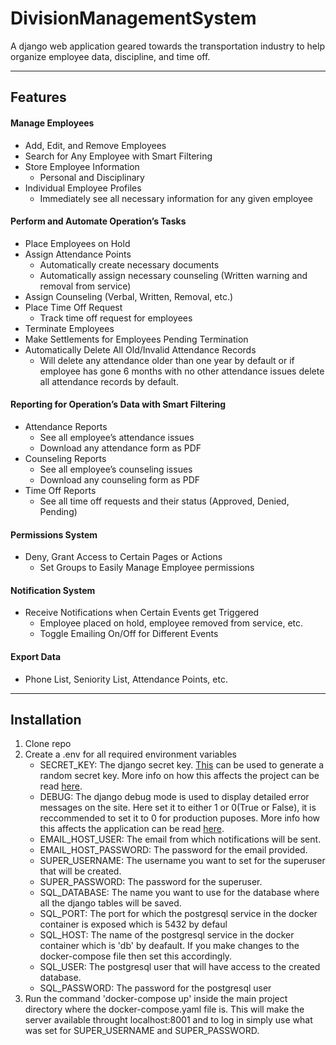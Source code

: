 # DivisionManagementSystem
A django web application geared towards the transportation industry to help organize employee data, discipline, and time off.

---
## Features

#### Manage Employees
- Add, Edit, and Remove Employees
- Search for Any Employee with Smart Filtering
- Store Employee Information
    - Personal and Disciplinary
- Individual Employee Profiles
    - Immediately see all necessary information for any given employee

#### Perform and Automate Operation’s Tasks
- Place Employees on Hold
- Assign Attendance Points
    - Automatically create necessary documents
    - Automatically assign necessary counseling (Written warning and removal from service)
- Assign Counseling (Verbal, Written, Removal, etc.)
- Place Time Off Request
    - Track time off request for employees
- Terminate Employees
- Make Settlements for Employees Pending Termination
- Automatically Delete All Old/Invalid Attendance Records
    - Will delete any attendance older than one year by default or if employee has gone 6 months with no other attendance issues delete all attendance records by default.

#### Reporting for Operation’s Data with Smart Filtering
- Attendance Reports
    - See all employee’s attendance issues
    - Download any attendance form as PDF
- Counseling Reports
    - See all employee’s counseling issues
    - Download any counseling form as PDF
- Time Off Reports
    - See all time off requests and their status (Approved, Denied, Pending)

#### Permissions System
- Deny, Grant Access to Certain Pages or Actions
    - Set Groups to Easily Manage Employee permissions

#### Notification System
- Receive Notifications when Certain Events get Triggered
    - Employee placed on hold, employee removed from service, etc.
    - Toggle Emailing On/Off for Different Events

#### Export Data
- Phone List, Seniority List, Attendance Points, etc.

---
## Installation

1. Clone repo
2. Create a .env for all required environment variables
    - SECRET_KEY: The django secret key. [This](https://djecrety.ir/) can be used to generate a random secret key. More info on how this affects the project can be read [here](https://docs.djangoproject.com/en/3.1/ref/settings/#secret-key).
    - DEBUG: The django debug mode is used to display detailed error messages on the site. Here set it to either 1 or 0(True or False), it is reccommended to set it to 0 for production puposes. More info how this affects the application can be read [here](https://docs.djangoproject.com/en/3.1/ref/settings/#debug).
    - EMAIL_HOST_USER: The email from which notifications will be sent.
    - EMAIL_HOST_PASSWORD: The password for the email provided.
    - SUPER_USERNAME: The username you want to set for the superuser that will be created.
    - SUPER_PASSWORD: The password for the superuser.
    - SQL_DATABASE: The name you want to use for the database where all the django tables will be saved.
    - SQL_PORT: The port for which the postgresql service in the docker container is exposed which is 5432 by defaul
    - SQL_HOST: The name of the postgresql service in the docker container which is 'db' by deafault. If you make changes to the docker-compose file then set this accordingly.
    - SQL_USER: The postgresql user that will have access to the created database.
    - SQL_PASSWORD: The password for the postgresql user
3. Run the command 'docker-compose up' inside the main project directory where the docker-compose.yaml file is. This will make the server available throught localhost:8001 and to log in simply use what was set for SUPER_USERNAME and SUPER_PASSWORD.
